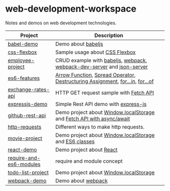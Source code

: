 # web-development-workspace
 Notes and demos on web development technologies.

| Project | Description | 
| ------- | ----------- |
| [babel-demo](./babel-demo) | Demo about [babeljs](https://babeljs.io) |
| [css-flexbox](./css-flexbox) | Sample usage about [CSS Flexbox](https://www.w3schools.com/css/css3_flexbox.asp) |
| [employee-project](./employee-project) | CRUD example with [babeljs](https://babeljs.io), [webpack](https://webpack.js.org), [webpack-dev-server](https://webpack.js.org/configuration/dev-server/) and [json-server](https://github.com/typicode/json-server) |
| [es6-features](./es6-features) | [Arrow Function](https://developer.mozilla.org/en-US/docs/Web/JavaScript/Reference/Functions/Arrow_functions), [Spread Operator](https://developer.mozilla.org/en-US/docs/Web/JavaScript/Reference/Operators/Spread_syntax), [Destructuring Assignment](https://developer.mozilla.org/en-US/docs/Web/JavaScript/Reference/Operators/Destructuring_assignment), [for...in](https://developer.mozilla.org/en-US/docs/Web/JavaScript/Reference/Statements/for...in), [for...of](https://developer.mozilla.org/en-US/docs/Web/JavaScript/Reference/Statements/for...of) |
| [exchange-rates-api](./exchange-rates-api) | HTTP GET request sample with [Fetch API](https://developer.mozilla.org/en-US/docs/Web/API/Fetch_API) |
| [expressjs-demo](./expressjs-demo) | Simple Rest API demo with [express-js](https://expressjs.com/) |
| [github-rest-api](./github-rest-api) | Demo project about [Window.localStorage](https://developer.mozilla.org/en-US/docs/Web/API/Window/localStorage) and [Fetch API with async/await](https://developer.mozilla.org/en-US/docs/Learn/JavaScript/Asynchronous/Async_await#Rewriting_promise_code_with_asyncawait) |
| [http-requests](./http-requests) | Different ways to make http requests. |
| [movie-project](./movie-project) | Demo project about [Window.localStorage](https://developer.mozilla.org/en-US/docs/Web/API/Window/localStorage) and [ES6 classes](https://developer.mozilla.org/en-US/docs/Web/JavaScript/Reference/Classes) |
| [react-demo](./react-demo) | Demo project about [React](https://reactjs.org/) |
| [require-and-es6-modules](./require-and-es6-modules) | require and module concept |
| [todo-list-project](./todo-list-project) | Demo project about [Window.localStorage](https://developer.mozilla.org/en-US/docs/Web/API/Window/localStorage) |
| [webpack-demo](./webpack-demo) | Demo about [webpack](https://webpack.js.org) |

